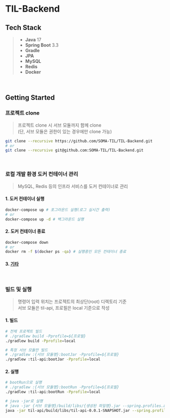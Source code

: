 # TIL-Backend
## Tech Stack
> - **Java** 17
> - **Spring Boot** 3.3
> - **Gradle**
> - **JPA**
> - **MySQL**
> - **Redis**
> - **Docker**

<br>

## Getting Started
### 프로젝트 clone
> 프로젝트 clone 시 서브 모듈까지 함께 clone  
> (단, 서브 모듈은 권한이 있는 경우에만 clone 가능)
```bash
git clone --recursive https://github.com/SOMA-TIL/TIL-Backend.git
# or
git clone --recursive git@github.com:SOMA-TIL/TIL-Backend.git
```

<br>


### 로컬 개발 환경 도커 컨테이너 관리
> MySQL, Redis 등의 인프라 서비스를 도커 컨테이너로 관리
#### 1. 도커 컨테이너 실행
```bash
docker-compose up # 포그라운드 실행(로그 실시간 출력)
# or
docker-compose up -d # 백그라운드 실행
```

#### 2. 도커 컨테이너 종료
```bash
docker-compose down
# or
docker rm -f $(docker ps -qa) # 실행중인 모든 컨테이너 종료
```

#### 3. [기타](https://soma-til.notion.site/docker-compose-825a0b390a0b470baf6afd87e3213f73)

<br>

### 빌드 및 실행
> 명령어 입력 위치는 프로젝트의 최상단(root) 디렉토리 기준  
> 서브 모듈은 til-api, 프로필은 local 기준으로 작성
#### 1. 빌드
```bash
# 전체 프로젝트 빌드
# ./gradlew build -Pprofile=${프로필}
./gradlew build -Pprofile=local

# 특정 서브 모듈만 빌드
# ./gradlew :{서브 모듈명}:bootJar -Pprofile=${프로필}
./gradlew :til-api:bootJar -Pprofile=local
```

#### 2. 실행
```bash
# bootRun으로 실행
# ./gradlew :{서브 모듈명}:bootRun -Pprofile=${프로필}
./gradlew :til-api:bootRun -Pprofile=local

# java -jar로 실행
# java -jar {서브 모듈명}/build/libs/{생성된 파일명}.jar --spring.profiles.active=${프로필} --spring.config.location=${프로필별 설정 파일 경로}
java -jar til-api/build/libs/til-api-0.0.1-SNAPSHOT.jar --spring.profiles.active=local --spring.config.location=./configs/api/
```
